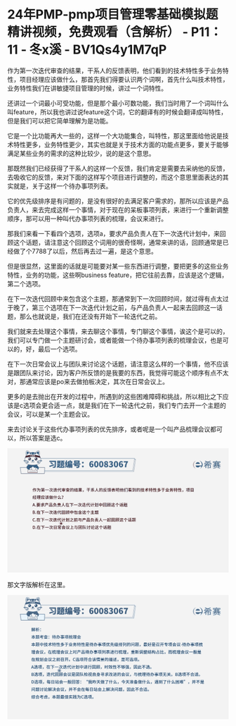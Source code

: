 # 24年PMP-pmp项目管理零基础模拟题精讲视频，免费观看（含解析） - P11：11 - 冬x溪 - BV1Qs4y1M7qP

作为第一次迭代审查的结果，干系人的反馈表明，他们看到的技术特性多于业务特性，项目经理应该做什么，那首先我们得要认识两个词啊，首先什么叫技术特性，业务特性我们在讲敏捷项目管理的时候，讲过一个词特性。

还讲过一个词最小可受功能，但是那个最小可数功能，我们当时用了一个词叫什么叫feature，所以我也讲过说feature这个词，它的翻译有的时候会翻译成叫特性，但是我们可以把它简单理解为是功能。

它是一个比功能再大一些的，这样一个大功能集合，叫特性，那这里面给他说是技术特性更多，业务特性更少，其实也就是关于技术方面的功能点更多，要关于能够满足某些业务的需求的这种比较少，说的是这个意思。

那既然我们已经获得了干系人的这样一个反馈，我们肯定是需要去采纳他的反馈，去吸收它的反馈，来对下面的这样写个项目进行调整的，而这个意思里面表达的其实就是，关于这样一个待办事项列表。

它的优先级排序是有问题的，是没有很好的去满足客户需求的，那所以应该是产品负责人，来去完成这样一个事情，对于现在的呆板事项列表，来进行一个重新调整顺序，那可以用一种叫代办事项列表的梳理，会议来进行。

那我们来看一下看四个选项，选项a，要求产品负责人在下一次迭代计划中，来回顾这个话题，请注意这个回顾这个词用的很奇怪啊，通常来讲的话，回顾通常是已经做了个7788了以后，然后再去过一遍，是这个意思。

但是很显然，这里面的话就是可能要对某一些东西进行调整，要把更多的这些业务特性，业务的功能，这些啊business feature，把它往前去靠，应该是这个逻辑，第二个选项。

在下一次迭代回顾中来包含这个主题，那通常到下一次回顾时间，就过得有点太过于晚了，第三个选项在下一次迭代计划之前，与产品负责人一起来去回顾这一话题，那么也就说是，我们在还没有开始下一轮迭代之前。

我们就来去处理这个事情，来去聊这个事情，专门聊这个事情，诶这个是可以的，我们可以专门做一个主题研讨会，或者能做一个待办事项列表的梳理会议，也是可以的，好，最后一个选项。

在下一次日常会议上与团队来讨论这个话题，请注意这么样的一个事情，他不应该是跟团队来讨论，因为客户所反馈的是我要的东西，我觉得可能这个顺序有点不太对，那通常应该是po来去做拍板决定，其次在日常会议上。

更多的是去抛出在开发的过程中，所遇到的这些困难障碍和挑战，所以相比之下应该是c选项会更合适一点，就是我们在下一轮迭代之前，我们专门去开一个主题的会议，可以是某一个主题会议。

来去讨论关于这些代办事项列表的优先排序，或者呢是一个叫产品梳理会议都可以，所以答案是选c。

![](img/ac6e71a64477d873b8f5c60b6b83c3de_1.png)

那文字版解析在这里。

![](img/ac6e71a64477d873b8f5c60b6b83c3de_3.png)